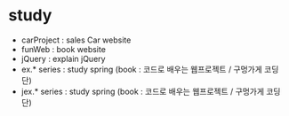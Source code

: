 # study

- carProject : sales Car website
- funWeb : book website 
- jQuery : explain jQuery
- ex.* series : study spring (book : 코드로 배우는 웹프로젝트 / 구멍가게 코딩단)
- jex.* series : study spring (book : 코드로 배우는 웹프로젝트 / 구멍가게 코딩단)

